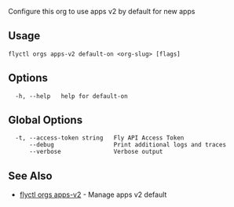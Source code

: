 Configure this org to use apps v2 by default for new apps

## Usage
~~~
flyctl orgs apps-v2 default-on <org-slug> [flags]
~~~

## Options

~~~
  -h, --help   help for default-on
~~~

## Global Options

~~~
  -t, --access-token string   Fly API Access Token
      --debug                 Print additional logs and traces
      --verbose               Verbose output
~~~

## See Also

* [flyctl orgs apps-v2](/docs/flyctl/orgs-apps-v2/)	 - Manage apps v2 default

